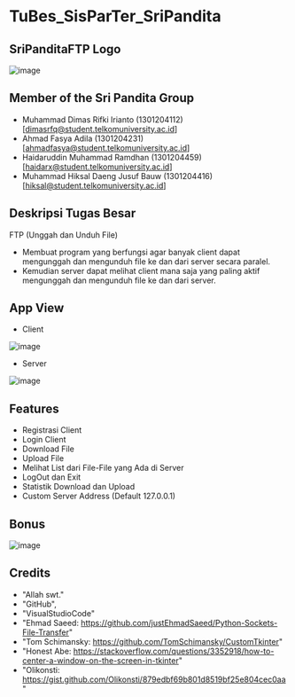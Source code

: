 # TuBes_SisParTer_SriPandita

## SriPanditaFTP Logo
![image](https://i.ibb.co/PNJPLB6/Sri-Pandita-FTP-Icon.png)

## Member of the Sri Pandita Group
- Muhammad Dimas Rifki Irianto      (1301204112) [dimasrfq@student.telkomuniversity.ac.id]
- Ahmad Fasya Adila                 (1301204231) [ahmadfasya@student.telkomuniversity.ac.id]
- Haidaruddin Muhammad Ramdhan      (1301204459) [haidarx@student.telkomuniversity.ac.id]
- Muhammad Hiksal Daeng Jusuf Bauw  (1301204416) [hiksal@student.telkomuniversity.ac.id]

## Deskripsi Tugas Besar
FTP (Unggah dan Unduh File)
- Membuat program yang berfungsi agar banyak client dapat mengunggah dan mengunduh file ke dan dari server secara paralel.
- Kemudian server dapat melihat client mana saja yang paling aktif mengunggah dan mengunduh file ke dan dari server.  

## App View
- Client

![image](https://i.ibb.co/sCwWfz4/Client.png)

- Server

![image](https://i.ibb.co/k2Sntz9/Server.png)

## Features

- Registrasi Client
- Login Client
- Download File
- Upload File
- Melihat List dari File-File yang Ada di Server
- LogOut dan Exit
- Statistik Download dan Upload
- Custom Server Address (Default 127.0.0.1)

## Bonus
![image](https://i.ibb.co/RcGRg8q/206999175-c74f7dbe-1f8d-471e-99aa-66da08a0e428.png)

## Credits
- "Allah swt."
- "GitHub",
- "VisualStudioCode"
- "Ehmad Saeed: https://github.com/justEhmadSaeed/Python-Sockets-File-Transfer"
- "Tom Schimansky: https://github.com/TomSchimansky/CustomTkinter"
- "Honest Abe: https://stackoverflow.com/questions/3352918/how-to-center-a-window-on-the-screen-in-tkinter"
- "Olikonsti: https://gist.github.com/Olikonsti/879edbf69b801d8519bf25e804cec0aa"
